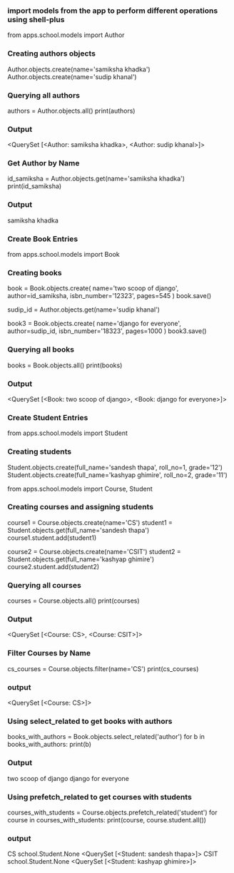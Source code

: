 
### import models from the app to perform different operations using shell-plus

from apps.school.models import Author

### Creating authors objects

Author.objects.create(name='samiksha khadka')
Author.objects.create(name='sudip khanal')

### Querying all authors

authors = Author.objects.all()
print(authors)

### Output

<QuerySet [<Author: samiksha khadka>, <Author: sudip khanal>]>

### Get Author by Name

id_samiksha = Author.objects.get(name='samiksha khadka')
print(id_samiksha)

### Output

samiksha khadka

### Create Book Entries

from apps.school.models import Book

### Creating books

book = Book.objects.create(
name='two scoop of django',
author=id_samiksha,
isbn_number='12323',
pages=545
)
book.save()

sudip_id = Author.objects.get(name='sudip khanal')

book3 = Book.objects.create(
name='django for everyone',
author=sudip_id,
isbn_number='18323',
pages=1000
)
book3.save()

### Querying all books

books = Book.objects.all()
print(books)

### Output

<QuerySet [<Book: two scoop of django>, <Book: django for everyone>]>

### Create Student Entries

from apps.school.models import Student

### Creating students

Student.objects.create(full_name='sandesh thapa', roll_no=1, grade='12')
Student.objects.create(full_name='kashyap ghimire', roll_no=2, grade='11')

from apps.school.models import Course, Student

### Creating courses and assigning students

course1 = Course.objects.create(name='CS')
student1 = Student.objects.get(full_name='sandesh thapa')
course1.student.add(student1)

course2 = Course.objects.create(name='CSIT')
student2 = Student.objects.get(full_name='kashyap ghimire')
course2.student.add(student2)

### Querying all courses

courses = Course.objects.all()
print(courses)

### Output

<QuerySet [<Course: CS>, <Course: CSIT>]>

### Filter Courses by Name

cs_courses = Course.objects.filter(name='CS')
print(cs_courses)

### output

<QuerySet [<Course: CS>]>

### Using select_related to get books with authors

books_with_authors = Book.objects.select_related('author')
for b in books_with_authors:
print(b)

### Output

two scoop of django
django for everyone

### Using prefetch_related to get courses with students

courses_with_students = Course.objects.prefetch_related('student')
for course in courses_with_students:
print(course, course.student.all())

### output

CS school.Student.None <QuerySet [<Student: sandesh thapa>]>
CSIT school.Student.None <QuerySet [<Student: kashyap ghimire>]>
